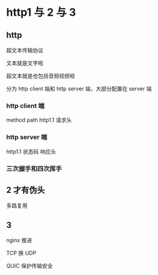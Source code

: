 # http1 与 2 与 3

## http

超文本传输协议

文本就是文字啦

超文本就是也包括音频视频啦

分为 http client 端和 http server 端，大部分配置在 server 端

### http client 端

method path http1.1
请求头

### http server 端

http1.1 状态码
响应头

### 三次握手和四次挥手

## 2 才有伪头

多路复用

## 3

nginx 推进

TCP 换 UDP

QUIC 保护传输安全
